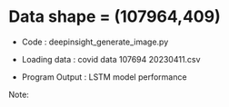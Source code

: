 # Data shape = (107964,409)

* Code : deepinsight_generate_image.py

* Loading data : covid data 107694 20230411.csv

* Program Output : LSTM model performance

Note: 

